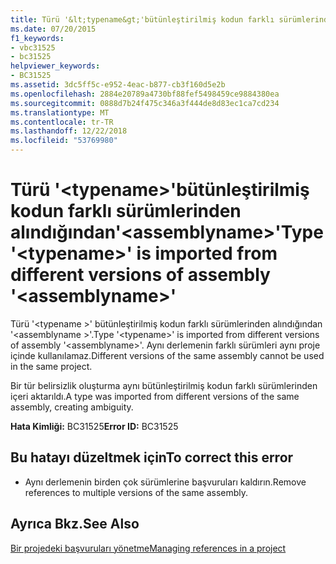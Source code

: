 ```yaml
---
title: Türü '&lt;typename&gt;'bütünleştirilmiş kodun farklı sürümlerinden alındığından'&lt;assemblyname&gt;'
ms.date: 07/20/2015
f1_keywords:
- vbc31525
- bc31525
helpviewer_keywords:
- BC31525
ms.assetid: 3dc5ff5c-e952-4eac-b877-cb3f160d5e2b
ms.openlocfilehash: 2884e20789a4730bf88fef5498459ce9884380ea
ms.sourcegitcommit: 0888d7b24f475c346a3f444de8d83ec1ca7cd234
ms.translationtype: MT
ms.contentlocale: tr-TR
ms.lasthandoff: 12/22/2018
ms.locfileid: "53769980"
---
```

# <a name="type-lttypenamegt-is-imported-from-different-versions-of-assembly-ltassemblynamegt"></a><span data-ttu-id="f46ea-102">Türü '&lt;typename&gt;'bütünleştirilmiş kodun farklı sürümlerinden alındığından'&lt;assemblyname&gt;'</span><span class="sxs-lookup"><span data-stu-id="f46ea-102">Type '&lt;typename&gt;' is imported from different versions of assembly '&lt;assemblyname&gt;'</span></span>
<span data-ttu-id="f46ea-103">Türü '\<typename >' bütünleştirilmiş kodun farklı sürümlerinden alındığından '\<assemblyname >'.</span><span class="sxs-lookup"><span data-stu-id="f46ea-103">Type '\<typename>' is imported from different versions of assembly '\<assemblyname>'.</span></span> <span data-ttu-id="f46ea-104">Aynı derlemenin farklı sürümleri aynı proje içinde kullanılamaz.</span><span class="sxs-lookup"><span data-stu-id="f46ea-104">Different versions of the same assembly cannot be used in the same project.</span></span>  
  
 <span data-ttu-id="f46ea-105">Bir tür belirsizlik oluşturma aynı bütünleştirilmiş kodun farklı sürümlerinden içeri aktarıldı.</span><span class="sxs-lookup"><span data-stu-id="f46ea-105">A type was imported from different versions of the same assembly, creating ambiguity.</span></span>  
  
 <span data-ttu-id="f46ea-106">**Hata Kimliği:** BC31525</span><span class="sxs-lookup"><span data-stu-id="f46ea-106">**Error ID:** BC31525</span></span>  
  
## <a name="to-correct-this-error"></a><span data-ttu-id="f46ea-107">Bu hatayı düzeltmek için</span><span class="sxs-lookup"><span data-stu-id="f46ea-107">To correct this error</span></span>  
  
-   <span data-ttu-id="f46ea-108">Aynı derlemenin birden çok sürümlerine başvuruları kaldırın.</span><span class="sxs-lookup"><span data-stu-id="f46ea-108">Remove references to multiple versions of the same assembly.</span></span>  
  
## <a name="see-also"></a><span data-ttu-id="f46ea-109">Ayrıca Bkz.</span><span class="sxs-lookup"><span data-stu-id="f46ea-109">See Also</span></span>  
 [<span data-ttu-id="f46ea-110">Bir projedeki başvuruları yönetme</span><span class="sxs-lookup"><span data-stu-id="f46ea-110">Managing references in a project</span></span>](/visualstudio/ide/managing-references-in-a-project)
